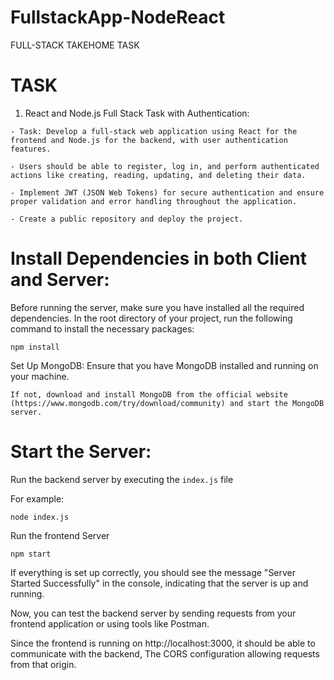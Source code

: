 # FullstackApp-NodeReact
FULL-STACK TAKEHOME TASK

# TASK 

1. React and Node.js Full Stack Task with Authentication:

`- Task: Develop a full-stack web application using React for the frontend and Node.js for the backend, with user authentication features.`

`- Users should be able to register, log in, and perform authenticated actions like creating, reading, updating, and deleting their data.`

`- Implement JWT (JSON Web Tokens) for secure authentication and ensure proper validation and error handling throughout the application.`

`- Create a public repository and deploy the project.`

# Install Dependencies in both Client and Server: 

Before running the server, make sure you have installed all the required dependencies. In the root directory of your project, run the following command to install the necessary packages:

`npm install`

Set Up MongoDB: Ensure that you have MongoDB installed and running on your machine. 

`If not, download and install MongoDB from the official website (https://www.mongodb.com/try/download/community) and start the MongoDB server.`

# Start the Server: 

Run the backend server by executing the `index.js` file

For example:

`node index.js`

Run the frontend Server

`npm start`

If everything is set up correctly, you should see the message "Server Started Successfully" in the console, indicating that the server is up and running.

Now, you can test the backend server by sending requests from your frontend application or using tools like Postman. 

Since the frontend is running on http://localhost:3000, it should be able to communicate with the backend, The CORS configuration allowing requests from that origin.